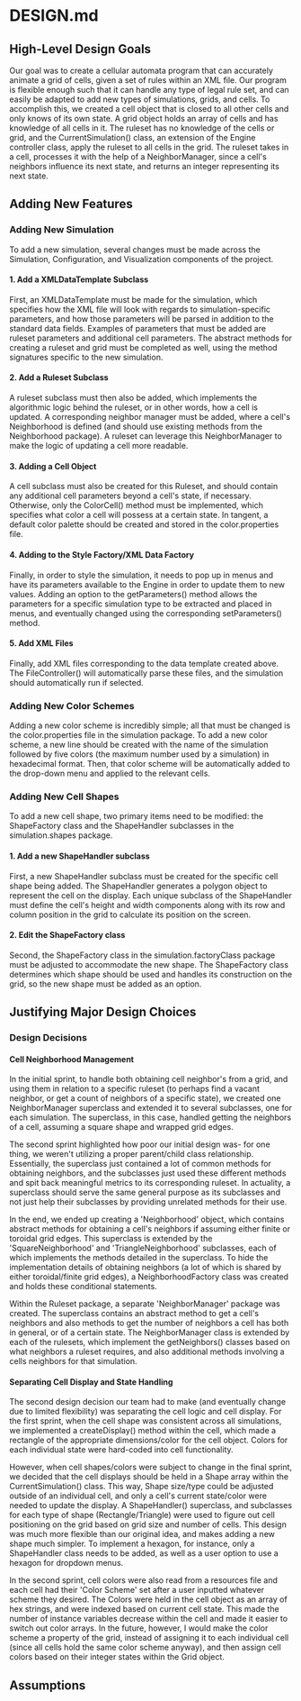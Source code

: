 # DESIGN.md
## High-Level Design Goals
Our goal was to create a cellular automata program that can accurately animate a grid of cells,  given a set of rules within an XML file. Our program is flexible enough such that it can handle any type of legal rule set, and can easily be adapted to add new types of simulations, grids, and cells.
To accomplish this, we created a cell object that is closed to all other cells and only knows of its own state. A grid object holds an array of cells and has knowledge of all cells in it. The ruleset has no knowledge of the cells or grid, and the CurrentSimulation() class, an extension of the Engine controller class, apply the ruleset to all cells in the grid. The ruleset takes in a cell, processes it with the help of a NeighborManager, since a cell's neighbors influence its next state, and returns an integer representing its next state. 

## Adding New Features

### Adding New Simulation
To add a new simulation, several changes must be made across the Simulation, Configuration, and Visualization components of the project.

#### 1. Add a XMLDataTemplate Subclass
First, an XMLDataTemplate must be made for the simulation, which specifies how the XML file will look with regards to simulation-specific parameters, and how those parameters will be parsed in addition to the standard data fields. Examples of parameters that must be added are ruleset parameters and additional cell parameters. The abstract methods for creating a ruleset and grid must be completed as well, using the method signatures specific to the new simulation.

#### 2. Add a Ruleset Subclass
A ruleset subclass must then also be added, which implements the algorithmic logic behind the ruleset, or in other words, how a cell is updated. A corresponding neighbor manager must be added, where a cell's Neighborhood is defined (and should use existing methods from the Neighborhood package). A ruleset can leverage this NeighborManager to make the logic of updating a cell more readable.

#### 3. Adding a Cell Object
A cell subclass must also be created for this Ruleset, and should contain any additional cell parameters beyond a cell's state, if necessary. Otherwise, only the ColorCell() method must be implemented, which specifies what color a cell will possess at a certain state. In  tangent, a default color palette should be created and stored in the color.properties file.

#### 4. Adding to the Style Factory/XML Data Factory
Finally, in order to style the simulation, it needs to pop up in menus and have its parameters available to the Engine in order to update them to new values. Adding an option to the getParameters() method allows the parameters for a specific simulation type to be extracted and placed in menus, and eventually changed using the corresponding setParameters() method.

#### 5. Add XML Files
Finally, add XML files corresponding to the data template created above. The FileController() will automatically parse these files, and the simulation should automatically run if selected.

### Adding New Color Schemes
Adding a new color scheme is incredibly simple; all that must be changed is the color.properties file in the simulation package. To add a new color scheme, a new line should be created with the name of the simulation followed by five colors (the maximum number used by a simulation) in hexadecimal format. Then, that color scheme will be automatically added to the drop-down menu and applied to the relevant cells.

### Adding New Cell Shapes
To add a new cell shape, two primary items need to be modified: the ShapeFactory class and the ShapeHandler subclasses in the simulation.shapes package.

#### 1. Add a new ShapeHandler subclass
First, a new ShapeHandler subclass must be created for the specific cell shape being added. The ShapeHandler generates a polygon object to represent the cell on the display. Each unique subclass of the ShapeHandler must define the cell's height and width components along with its row and column position in the grid to calculate its position on the screen.

#### 2. Edit the ShapeFactory class
Second, the ShapeFactory class in the simulation.factoryClass package must be adjusted to accommodate the new shape. The ShapeFactory class determines which shape should be used and handles its construction on the grid, so the new shape must be added as an option.

## Justifying Major Design Choices
### Design Decisions
#### Cell Neighborhood Management
In the initial sprint, to handle both obtaining cell neighbor's from a grid, and using them in relation to a specific ruleset (to perhaps find a vacant neighbor, or get a count of neighbors of a specific state), we created one NeighborManager superclass and extended it to several subclasses, one for each simulation. The superclass, in this case, handled getting the neighbors of a cell, assuming a square shape and wrapped grid edges.

The second sprint highlighted how poor our initial design was- for one thing, we weren't utilizing a proper parent/child class relationship. Essentially, the superclass just contained a lot of common methods for obtaining neighbors, and the subclasses just used these different methods and spit back meaningful metrics to its corresponding ruleset. In actuality, a superclass should serve the same general purpose as its subclasses and not just help their subclasses by providing unrelated methods for their use.

In the end, we ended up creating a 'Neighborhood' object, which contains abstract methods for obtaining a cell's neighbors if assuming either finite or toroidal grid edges. This superclass is extended by the 'SquareNeighborhood' and 'TriangleNeighborhood' subclasses, each of which implements the methods detailed in the superclass. To hide the implementation details of obtaining neighbors (a lot of which is shared by either toroidal/finite grid edges), a NeighborhoodFactory class was created and holds these conditional statements.

Within the Ruleset package, a separate 'NeighborManager' package was created. The superclass contains an abstract method to get a cell's neighbors and also methods to get the number of neighbors a cell has both in general, or of a certain state. The NeighborManager class is extended by each of the rulesets, which implement the getNeighbors() classes based on what neighbors a ruleset requires, and also additional methods involving a cells neighbors for that simulation.

#### Separating Cell Display and State Handling
The second design decision our team had to make (and eventually change due to limited flexibility) was separating the cell logic and cell display. For the first sprint, when the cell shape was consistent across all simulations, we implemented a createDisplay() method within the cell, which made a rectangle of the appropriate dimensions/color for the cell object. Colors for each individual state were hard-coded into cell functionality.

However, when cell shapes/colors were subject to change in the final sprint, we decided that the cell displays should be held in a Shape array within the CurrentSimulation() class. This way, Shape size/type could be adjusted outside of an individual cell, and only a cell's current state/color were needed to update the display. A ShapeHandler() superclass, and subclasses for each type of shape (Rectangle/Triangle) were used to figure out cell positioning on the grid based on grid size and number of cells. This design was much more flexible than our original idea, and makes adding a new shape much simpler. To implement a hexagon, for instance, only a ShapeHandler class needs to be added, as well as a user option to use a hexagon for dropdown menus.

In the second sprint, cell colors were also read from a resources file and each cell had their 'Color Scheme' set after a user inputted whatever scheme they desired. The Colors were held in the cell object as an array of hex strings, and were indexed based on current cell state. This made the number of instance variables decrease within the cell and made it easier to switch out color arrays. In the future, however, I would make the color scheme a property of the grid, instead of assigning it to each individual cell (since all cells hold the same color scheme anyway), and then assign cell colors based on their integer states within the Grid object.

## Assumptions

